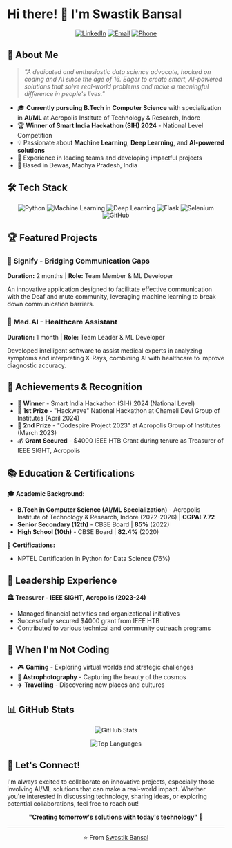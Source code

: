 # Hi there! 👋 I'm Swastik Bansal

<div align="center">
  
[![LinkedIn](https://img.shields.io/badge/LinkedIn-0077B5?style=for-the-badge&logo=linkedin&logoColor=white)](https://www.linkedin.com/in/swastik-bansal-40642b212/)
[![Email](https://img.shields.io/badge/Email-D14836?style=for-the-badge&logo=gmail&logoColor=white)](mailto:swastikbansal0@gmail.com)
[![Phone](https://img.shields.io/badge/Phone-25D366?style=for-the-badge&logo=whatsapp&logoColor=white)](tel:+917024069004)

</div>

## 🚀 About Me

> *"A dedicated and enthusiastic data science advocate, hooked on coding and AI since the age of 16. Eager to create smart, AI-powered solutions that solve real-world problems and make a meaningful difference in people's lives."*

- 🎓 **Currently pursuing B.Tech in Computer Science** with specialization in **AI/ML** at Acropolis Institute of Technology & Research, Indore
- 🏆 **Winner of Smart India Hackathon (SIH) 2024** - National Level Competition
- 💡 Passionate about **Machine Learning**, **Deep Learning**, and **AI-powered solutions**
- 🌟 Experience in leading teams and developing impactful projects
- 📍 Based in Dewas, Madhya Pradesh, India

## 🛠️ Tech Stack

<div align="center">

![Python](https://img.shields.io/badge/Python-3776AB?style=for-the-badge&logo=python&logoColor=white)
![Machine Learning](https://img.shields.io/badge/Machine_Learning-FF6F00?style=for-the-badge&logo=tensorflow&logoColor=white)
![Deep Learning](https://img.shields.io/badge/Deep_Learning-FF6F00?style=for-the-badge&logo=pytorch&logoColor=white)
![Flask](https://img.shields.io/badge/Flask-000000?style=for-the-badge&logo=flask&logoColor=white)
![Selenium](https://img.shields.io/badge/Selenium-43B02A?style=for-the-badge&logo=selenium&logoColor=white)
![GitHub](https://img.shields.io/badge/GitHub-181717?style=for-the-badge&logo=github&logoColor=white)

</div>

## 🏆 Featured Projects

### 🤟 **Signify** - Bridging Communication Gaps
**Duration:** 2 months | **Role:** Team Member & ML Developer

An innovative application designed to facilitate effective communication with the Deaf and mute community, leveraging machine learning to break down communication barriers.

### 🏥 **Med.AI** - Healthcare Assistant
**Duration:** 1 month | **Role:** Team Leader & ML Developer

Developed intelligent software to assist medical experts in analyzing symptoms and interpreting X-Rays, combining AI with healthcare to improve diagnostic accuracy.

## 🏅 Achievements & Recognition

- 🥇 **Winner** - Smart India Hackathon (SIH) 2024 (National Level)
- 🥇 **1st Prize** - "Hackwave" National Hackathon at Chameli Devi Group of Institutes (April 2024)
- 🥈 **2nd Prize** - "Codespire Project 2023" at Acropolis Group of Institutes (March 2023)
- 💰 **Grant Secured** - $4000 IEEE HTB Grant during tenure as Treasurer of IEEE SIGHT, Acropolis

## 📚 Education & Certifications

**🎓 Academic Background:**
- **B.Tech in Computer Science (AI/ML Specialization)** - Acropolis Institute of Technology & Research, Indore (2022-2026) | **CGPA: 7.72**
- **Senior Secondary (12th)** - CBSE Board | **85%** (2022)
- **High School (10th)** - CBSE Board | **82.4%** (2020)

**📜 Certifications:**
- NPTEL Certification in Python for Data Science (76%)

## 💼 Leadership Experience

**🏛️ Treasurer - IEEE SIGHT, Acropolis (2023-24)**
- Managed financial activities and organizational initiatives
- Successfully secured $4000 grant from IEEE HTB
- Contributed to various technical and community outreach programs

## 🌟 When I'm Not Coding

- 🎮 **Gaming** - Exploring virtual worlds and strategic challenges
- 🔭 **Astrophotography** - Capturing the beauty of the cosmos
- ✈️ **Travelling** - Discovering new places and cultures

## 📊 GitHub Stats

<div align="center">

![GitHub Stats](https://github-readme-stats.vercel.app/api?username=swastikbansal&show_icons=true&theme=radical)

![Top Languages](https://github-readme-stats.vercel.app/api/top-langs/?username=swastikbansal&layout=compact&theme=radical)

</div>

## 🤝 Let's Connect!

I'm always excited to collaborate on innovative projects, especially those involving AI/ML solutions that can make a real-world impact. Whether you're interested in discussing technology, sharing ideas, or exploring potential collaborations, feel free to reach out!

<div align="center">

**"Creating tomorrow's solutions with today's technology"** 🚀

---

⭐ From [Swastik Bansal](https://github.com/YourGitHubUsername)

</div>
